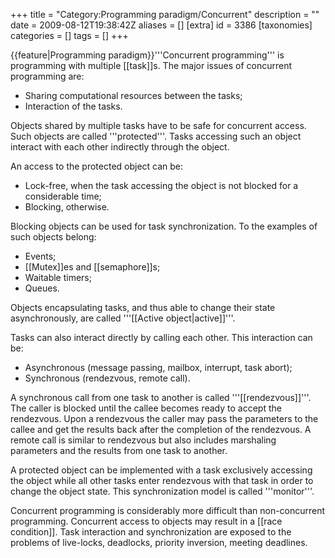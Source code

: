 +++
title = "Category:Programming paradigm/Concurrent"
description = ""
date = 2009-08-12T19:38:42Z
aliases = []
[extra]
id = 3386
[taxonomies]
categories = []
tags = []
+++

{{feature|Programming paradigm}}'''Concurrent programming''' is programming with multiple [[task]]s. The major issues of concurrent programming are:

* Sharing computational resources between the tasks;
* Interaction of the tasks.

Objects shared by multiple tasks have to be safe for concurrent access. Such objects are called '''protected'''. Tasks accessing such an object interact with each other indirectly through the object.

An access to the protected object can be:

* Lock-free, when the task accessing the object is not blocked for a considerable time;
* Blocking, otherwise.

Blocking objects can be used for task synchronization. To the examples of such objects belong:

* Events;
* [[Mutex]]es and [[semaphore]]s;
* Waitable timers;
* Queues.

Objects encapsulating tasks, and thus able to change their state asynchronously, are called '''[[Active object|active]]'''.

Tasks can also interact directly by calling each other. This interaction can be:

* Asynchronous (message passing, mailbox, interrupt, task abort);
* Synchronous (rendezvous, remote call).

A synchronous call from one task to another is called '''[[rendezvous]]'''. The caller is blocked until the callee becomes ready to accept the rendezvous. Upon a rendezvous the caller may pass the parameters to the callee and get the results back after the completion of the rendezvous. A remote call is similar to rendezvous but also includes marshaling parameters and the results from one task to another.

A protected object can be implemented with a task exclusively accessing the object while all other tasks enter rendezvous with that task in order to change the object state. This synchronization model is called '''monitor'''.

Concurrent programming is considerably more difficult than non-concurrent programming. Concurrent access to objects may result in a [[race condition]]. Task interaction and synchronization are exposed to the problems of live-locks, deadlocks, priority inversion, meeting deadlines.

